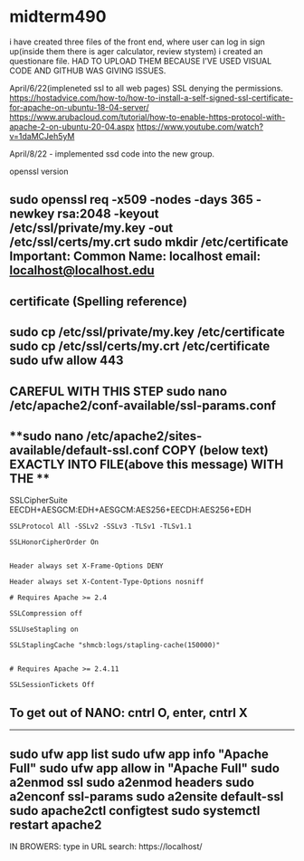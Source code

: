 # midterm490

i have created three files of the front end, where user can log in sign up(inside them there is ager calculator, review stystem) i created an questionare file. 
HAD TO UPLOAD THEM BECAUSE I'VE USED VISUAL CODE AND GITHUB WAS GIVING ISSUES.


April/6/22(impleneted ssl to all web pages) SSL denying the permissions. 
  https://hostadvice.com/how-to/how-to-install-a-self-signed-ssl-certificate-for-apache-on-ubuntu-18-04-server/
  https://www.arubacloud.com/tutorial/how-to-enable-https-protocol-with-apache-2-on-ubuntu-20-04.aspx
  https://www.youtube.com/watch?v=1daMCJeh5yM
  
April/8/22 - implemented ssd code into the new group.

openssl version

sudo openssl req -x509 -nodes -days 365 -newkey rsa:2048 -keyout /etc/ssl/private/my.key -out /etc/ssl/certs/my.crt
sudo mkdir /etc/certificate 
Important: 
Common Name: localhost
email: localhost@localhost.edu
------------------------------------------------------------------------------------- 
certificate (Spelling reference)
------------------------------------------------------------------------------------- 
sudo cp /etc/ssl/private/my.key /etc/certificate
sudo cp /etc/ssl/certs/my.crt /etc/certificate
sudo ufw allow 443
------------------------------------------------------------------------------------- 
CAREFUL WITH THIS STEP 
sudo nano /etc/apache2/conf-available/ssl-params.conf
-------------------------------------------------------------------------------------
**sudo nano /etc/apache2/sites-available/default-ssl.conf 
COPY (below text) EXACTLY INTO FILE(above this message) WITH THE **
------------------------------------------------------------------------------------- 
SSLCipherSuite EECDH+AESGCM:EDH+AESGCM:AES256+EECDH:AES256+EDH

    SSLProtocol All -SSLv2 -SSLv3 -TLSv1 -TLSv1.1

    SSLHonorCipherOrder On


    Header always set X-Frame-Options DENY

    Header always set X-Content-Type-Options nosniff

    # Requires Apache >= 2.4

    SSLCompression off

    SSLUseStapling on

    SSLStaplingCache "shmcb:logs/stapling-cache(150000)"


    # Requires Apache >= 2.4.11

    SSLSessionTickets Off
To get out of NANO:
cntrl O, enter, cntrl X
------------------------------------------------------------------------------------- 
-------------------------------------------------------------------------------------
sudo ufw app list
sudo ufw app info "Apache Full"
sudo ufw app allow in "Apache Full"
sudo a2enmod ssl
sudo a2enmod headers
sudo a2enconf ssl-params
sudo a2ensite default-ssl
sudo apache2ctl configtest
sudo systemctl restart apache2 
-------------------------------------------------------------------------------------
IN BROWERS:
type in URL search: 
https://localhost/
